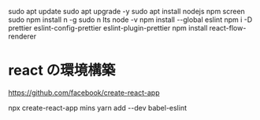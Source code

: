 sudo apt update
sudo apt upgrade -y
sudo apt install nodejs npm screen
sudo npm install n -g
sudo n lts
node -v
npm install --global eslint
npm i -D prettier eslint-config-prettier eslint-plugin-prettier
npm install react-flow-renderer

# react の環境構築

https://github.com/facebook/create-react-app

npx create-react-app mins
yarn add --dev babel-eslint
